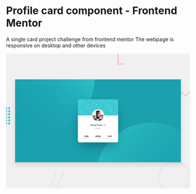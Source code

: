 # Profile card component - Frontend Mentor

A single card project challenge from frontend mentor
The webpage is responsive on desktop and other devices

![Profile Card](./design/desktop-preview.jpg)
